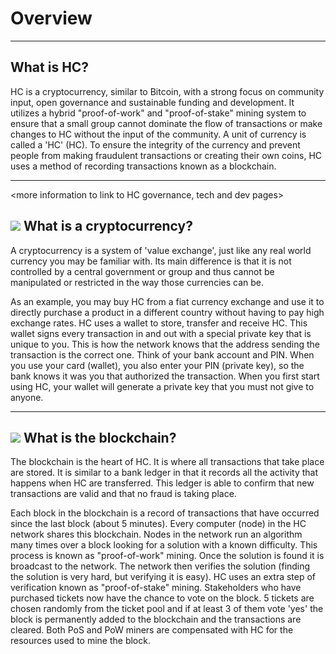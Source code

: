 # Overview

---

## <i class="fa icon-decred_symbol"></i> What is HC?
HC is a cryptocurrency, similar to Bitcoin, with a strong focus on community input, open governance and sustainable funding and development. It utilizes a hybrid "proof-of-work" and "proof-of-stake" mining system to ensure that a small group cannot dominate the flow of transactions or make changes to HC without the input of the community. A unit of currency is called a 'HC' (HC). To ensure the integrity of the currency and prevent people from making fraudulent transactions or creating their own coins, HC uses a method of recording transactions known as a blockchain.

---

<more information to link to HC governance, tech and dev pages>

## <img class="dcr-icon" src="/img/dcr-icons/Cryptocurrency.svg" /> What is a cryptocurrency?
A cryptocurrency is a system of 'value exchange', just like any real world currency you may be familiar with. Its main difference is that it is not controlled by a central government or group and thus cannot be manipulated or restricted in the way those currencies can be.

As an example, you may buy HC from a fiat currency exchange and use it to directly purchase a product in a different country without having to pay high exchange rates.
HC uses a wallet to store, transfer and receive HC. This wallet signs every transaction in and out with a special private key that is unique to you. This is how the network knows that the address sending the transaction is the correct one. Think of your bank account and PIN. When you use your card (wallet), you also enter your PIN (private key), so the bank knows it was you that authorized the transaction. When you first start using HC, your wallet will generate a private key that you must not give to anyone.

---

## <img class="dcr-icon" src="/img/dcr-icons/Blocks.svg" /> What is the blockchain?
The blockchain is the heart of HC. It is where all transactions that take place are stored. It is similar to a bank ledger in that it records all the activity that happens when HC are transferred. This ledger is able to confirm that new transactions are valid and that no fraud is taking place.

Each block in the blockchain is a record of transactions that have occurred since the last block (about 5 minutes). Every computer (node) in the HC network shares this blockchain. Nodes in the network run an algorithm many times over a block looking for a solution with a known difficulty. This process is known as "proof-of-work" mining. Once the solution is found it is broadcast to the network. The network then verifies the solution (finding the solution is very hard, but verifying it is easy). HC uses an extra step of verification known as "proof-of-stake" mining. Stakeholders who have purchased tickets now have the chance to vote on the block. 5 tickets are chosen randomly from the ticket pool and if at least 3 of them vote 'yes' the block is permanently added to the blockchain and the transactions are cleared. Both PoS and PoW miners are compensated with HC for the resources used to mine the block.

<More information section to link to PoW and PoS guides>
